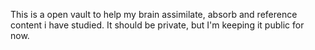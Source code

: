 This is a open vault to help my brain assimilate, absorb and reference content i have studied. It should be private, but I'm keeping it public for now. 